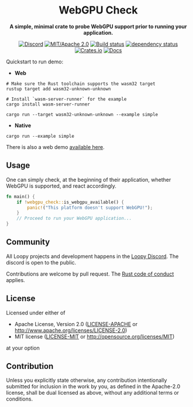 <div align="center">

# WebGPU Check

**A simple, minimal crate to probe WebGPU support prior to running your application.**

[![Discord](https://img.shields.io/discord/913957940560531456.svg?label=Loopy&logo=discord&logoColor=ffffff&color=ffffff&labelColor=000000)](https://discord.gg/zrjnQzdjCB)
[![MIT/Apache 2.0](https://img.shields.io/badge/license-MIT%2FApache-blue.svg)](#license)
[![Build status](https://github.com/loopystudios/webgpu_check/workflows/CI/badge.svg)](https://github.com/loopystudios/webgpu_check/actions)
[![dependency status](https://deps.rs/repo/github/loopystudios/webgpu_check/status.svg)](https://deps.rs/repo/github/loopystudios/webgpu_check)
[![Crates.io](https://img.shields.io/crates/v/webgpu_check.svg)](https://crates.io/crates/webgpu_check)
[![Docs](https://img.shields.io/docsrs/webgpu_check)](https://docs.rs/webgpu_check)

</div>

Quickstart to run demo:

- **Web**

```shell
# Make sure the Rust toolchain supports the wasm32 target
rustup target add wasm32-unknown-unknown

# Install `wasm-server-runner` for the example
cargo install wasm-server-runner

cargo run --target wasm32-unknown-unknown --example simple
```

- **Native**

```shell
cargo run --example simple
```

There is also a web demo [available here](https://loopystudios.github.io/webgpu_check).

## Usage

One can simply check, at the beginning of their application, whether WebGPU is supported, and react accordingly.

```rust
fn main() {
    if !webgpu_check::is_webgpu_available() {
        panic!("This platform doesn't support WebGPU!");
    }
    // Proceed to run your WebGPU application...
}
```

## Community

All Loopy projects and development happens in the [Loopy Discord](https://discord.gg/zrjnQzdjCB). The discord is open to the public.

Contributions are welcome by pull request. The [Rust code of conduct](https://www.rust-lang.org/policies/code-of-conduct) applies.

## License

Licensed under either of

- Apache License, Version 2.0
   ([LICENSE-APACHE](LICENSE-APACHE) or <http://www.apache.org/licenses/LICENSE-2.0>)
- MIT license
   ([LICENSE-MIT](LICENSE-MIT) or <http://opensource.org/licenses/MIT>)

at your option

## Contribution

Unless you explicitly state otherwise, any contribution intentionally submitted
for inclusion in the work by you, as defined in the Apache-2.0 license, shall be
dual licensed as above, without any additional terms or conditions.
